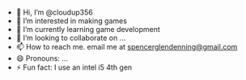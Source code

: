 - 👋 Hi, I’m @cloudup356
- 👀 I’m interested in making games
- 🌱 I’m currently learning game development
- 💞️ I’m looking to collaborate on ...
- 📫 How to reach me. email me at spencerglendenning@gmail.com 
- 😄 Pronouns: ...
- ⚡ Fun fact: I use an intel i5 4th gen 

<!---
cloudup356/cloudup356 is a ✨ special ✨ repository because its `README.md` (this file) appears on your GitHub profile.
You can click the Preview link to take a look at your changes.
--->
